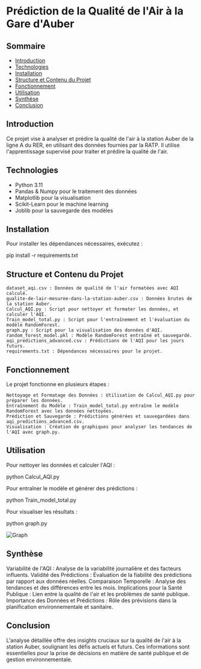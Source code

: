 # Prédiction de la Qualité de l'Air à la Gare d'Auber

## Sommaire

- [Introduction](#introduction)
- [Technologies](#technologies)
- [Installation](#installation)
- [Structure et Contenu du Projet](#structure-et-contenu-du-projet)
- [Fonctionnement](#fonctionnement)
- [Utilisation](#utilisation)
- [Synthèse](#Synthèse)
- [Conclusion](#Conclusion)
  
## Introduction

Ce projet vise à analyser et prédire la qualité de l'air à la station Auber de la ligne A du RER, en utilisant des données fournies par la RATP. Il utilise l'apprentissage supervisé pour traiter et prédire la qualité de l'air.

## Technologies

- Python 3.11
- Pandas & Numpy pour le traitement des données
- Matplotlib pour la visualisation
- Scikit-Learn pour le machine learning
- Joblib pour la sauvegarde des modèles

## Installation

Pour installer les dépendances nécessaires, exécutez :

pip install -r requirements.txt


## Structure et Contenu du Projet

    dataset_aqi.csv : Données de qualité de l'air formatées avec AQI calculé.
    qualite-de-lair-mesuree-dans-la-station-auber.csv : Données brutes de la station Auber.
    Calcul_AQI.py : Script pour nettoyer et formater les données, et calculer l'AQI.
    Train_model_total.py : Script pour l'entraînement et l'évaluation du modèle RandomForest.
    graph.py : Script pour la visualisation des données d'AQI.
    random_forest_model.pkl : Modèle RandomForest entraîné et sauvegardé.
    aqi_predictions_advanced.csv : Prédictions de l'AQI pour les jours futurs.
    requirements.txt : Dépendances nécessaires pour le projet.

## Fonctionnement

Le projet fonctionne en plusieurs étapes :

    Nettoyage et Formatage des Données : Utilisation de Calcul_AQI.py pour préparer les données.
    Entraînement du Modèle : Train_model_total.py entraîne le modèle RandomForest avec les données nettoyées.
    Prédiction et Sauvegarde : Prédictions générées et sauvegardées dans aqi_predictions_advanced.csv.
    Visualisation : Création de graphiques pour analyser les tendances de l'AQI avec graph.py.

## Utilisation

Pour nettoyer les données et calculer l'AQI :

python Calcul_AQI.py


Pour entraîner le modèle et générer des prédictions :

python Train_model_total.py


Pour visualiser les résultats :

python graph.py

![Graph](https://github.com/MrBrabus75/Atelier-Big-Data/raw/main/1%20-%20TP%20Pr%C3%A9diction%20AQI/Graph.png)

## Synthèse 
Variabilité de l'AQI : Analyse de la variabilité journalière et des facteurs influents. 
Validité des Prédictions : Évaluation de la fiabilité des prédictions par rapport aux données réelles. 
Comparaison Temporelle : Analyse des tendances et des différences entre les mois. 
Implications pour la Santé Publique : Lien entre la qualité de l'air et les problèmes de santé publique. 
Importance des Données et Prédictions : Rôle des prévisions dans la planification environnementale et sanitaire.

## Conclusion 
L'analyse détaillée offre des insights cruciaux sur la qualité de l'air à la station Auber, soulignant les défis actuels et futurs. Ces informations sont essentielles pour la prise de décisions en matière de santé publique et de gestion environnementale.

